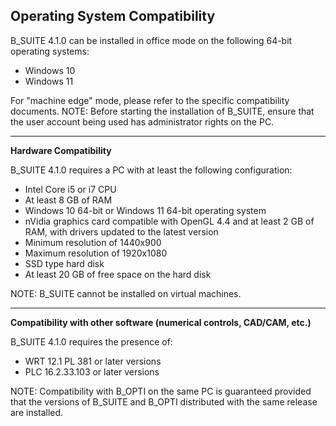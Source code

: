 **Operating System Compatibility**
-----------------------------------------------------------------------------------------
B_SUITE 4.1.0 can be installed in office mode on the following 64-bit operating systems:

- Windows 10
- Windows 11

For "machine edge" mode, please refer to the specific compatibility documents.
NOTE: Before starting the installation of B_SUITE, ensure that the user account being used has administrator rights on the PC.

<hr>

**Hardware Compatibility**

B_SUITE 4.1.0 requires a PC with at least the following configuration:

- Intel Core i5 or i7 CPU
- At least 8 GB of RAM
- Windows 10 64-bit or Windows 11 64-bit operating system
- nVidia graphics card compatible with OpenGL 4.4 and at least 2 GB of RAM, with drivers updated to the latest version
- Minimum resolution of 1440x900
- Maximum resolution of 1920x1080
- SSD type hard disk
- At least 20 GB of free space on the hard disk

NOTE: B_SUITE cannot be installed on virtual machines.

<hr>

**Compatibility with other software (numerical controls, CAD/CAM, etc.)**

B_SUITE 4.1.0 requires the presence of:

- WRT 12.1 PL 381 or later versions
- PLC 16.2.33.103 or later versions

NOTE: Compatibility with B_OPTI on the same PC is guaranteed provided that the versions of B_SUITE and B_OPTI distributed with the same release are installed.